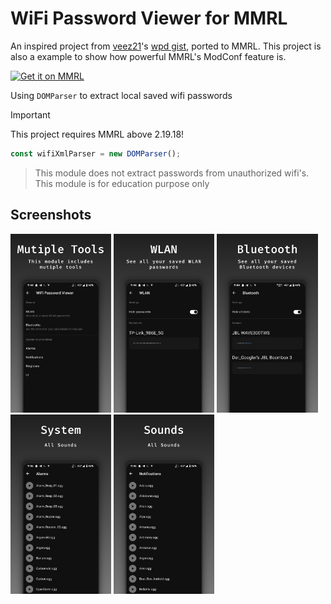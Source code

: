 # WiFi Password Viewer for MMRL

An inspired project from [veez21](https://github.com/veez21)'s [wpd gist](https://gist.github.com/veez21/4f2541d271809864411e3ffbbe8e3df9), ported to MMRL.
This project is also a example to show how powerful MMRL's ModConf feature is.

<a href="https://mmrl.dergoogler.com/?module=mmrl_wpd"><img height="45px" alt="Get it on MMRL" src="https://raw.githubusercontent.com/DerGoogler/MMRL/master/www/assets/MMRL-Badge.svg"></a>

Using `DOMParser` to extract local saved wifi passwords

> [!IMPORTANT]
> This project requires MMRL above 2.19.18!

```js
const wifiXmlParser = new DOMParser();
```

> This module does not extract passwords from unauthorized wifi's. This module is for education purpose only

## Screenshots

<p>
  <img src="./assets/1.webp" alt="Screenshot 1 of WPD" width="32%" />
  <img src="./assets/2.webp" alt="Screenshot 2 of WPD" width="32%" />
  <img src="./assets/3.webp" alt="Screenshot 3 of WPD" width="32%" />
  <img src="./assets/4.webp" alt="Screenshot 4 of WPD" width="32%" />
  <img src="./assets/5.webp" alt="Screenshot 5 of WPD" width="32%" />
</p>

